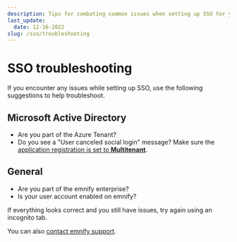 ```yaml
---
description: Tips for combating common issues when setting up SSO for your emnify account
last_update: 
  date: 12-16-2022
slug: /sso/troubleshooting
---
```


# SSO troubleshooting

If you encounter any issues while setting up SSO, use the following suggestions to help troubleshoot.

## Microsoft Active Directory

- Are you part of the Azure Tenant?
- Do you see a "User canceled social login" message? Make sure the [application registration is set to **Multitenant**](/sso/microsoft-active-directory#sso-with-microsoft).

## General

- Are you part of the emnify enterprise?
- Is your user account enabled on emnify?

If everything looks correct and you still have issues, try again using an incognito tab.

You can also [contact emnify support](https://support.emnify.com/).
